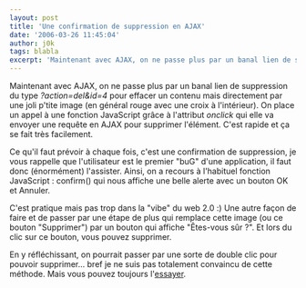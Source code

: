 ```yaml
---
layout: post
title: 'Une confirmation de suppression en AJAX'
date: '2006-03-26 11:45:04'
author: j0k
tags: blabla
excerpt: 'Maintenant avec AJAX, on ne passe plus par un banal lien de suppression du type *?action=del&amp;id=4* pour effacer un contenu mais directement par une joli p''tite image (en général rouge avec une croix à l''intérieur). On place un appel à une fonction JavaScript grâce à l''attribut *onclick* qui elle va envoyer une requête en AJAX pour supprimer l''élément.   C''est rapide      ...'
---
```


Maintenant avec AJAX, on ne passe plus par un banal lien de suppression du type *?action=del&amp;id=4* pour effacer un contenu mais directement par une joli p'tite image (en général rouge avec une croix à l'intérieur). On place un appel à une fonction JavaScript grâce à l'attribut *onclick* qui elle va envoyer une requête en AJAX pour supprimer l'élément.   C'est rapide et ça se fait très facilement.

Ce qu'il faut prévoir à chaque fois, c'est une confirmation de suppression, je vous rappelle que l'utilisateur est le premier &quot;buG&quot; d'une application, il faut donc (énormément) l'assister. Ainsi, on a recours à l'habituel fonction JavaScript : confirm() qui nous affiche une belle alerte avec un bouton OK et Annuler.

C'est pratique mais pas trop dans la &quot;vibe&quot; du web 2.0 :)   Une autre façon de faire et de passer par une étape de plus qui remplace cette image (ou ce bouton &quot;Supprimer&quot;) par un bouton qui affiche &quot;Êtes-vous sûr ?&quot;. Et lors du clic sur ce bouton, vous pouvez supprimer.

En y réfléchissant, on pourrait passer par une sorte de double clic pour pouvoir supprimer... bref je ne suis pas totalement convaincu de cette méthode. Mais vous pouvez toujours l'[essayer](http://www.d3eministry.net/wordpress/2006/03/23/147/).
